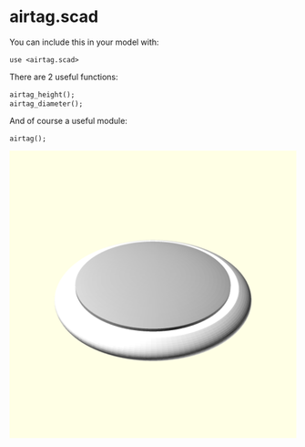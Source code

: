# airtag.scad

You can include this in your model with:

```
use <airtag.scad>
```

There are 2 useful functions:

```
airtag_height();
airtag_diameter();
```

And of course a useful module:

```
airtag();
```

![AirTag Model Preview](airtag.png)

